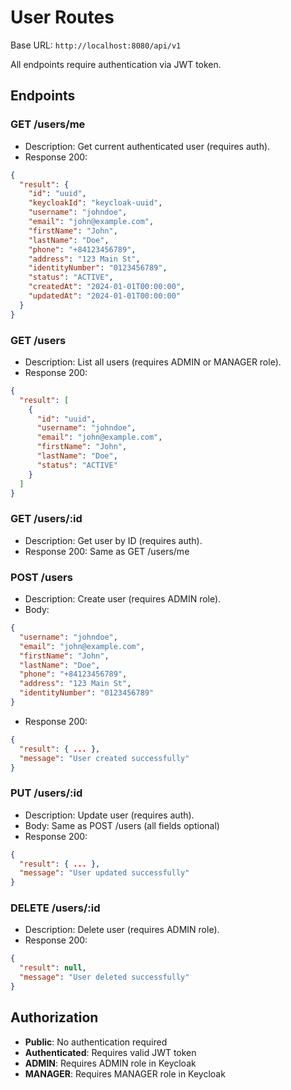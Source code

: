# User Routes

Base URL: `http://localhost:8080/api/v1`

All endpoints require authentication via JWT token.

## Endpoints

### GET /users/me
- Description: Get current authenticated user (requires auth).
- Response 200:
```json
{
  "result": {
    "id": "uuid",
    "keycloakId": "keycloak-uuid",
    "username": "johndoe",
    "email": "john@example.com",
    "firstName": "John",
    "lastName": "Doe",
    "phone": "+84123456789",
    "address": "123 Main St",
    "identityNumber": "0123456789",
    "status": "ACTIVE",
    "createdAt": "2024-01-01T00:00:00",
    "updatedAt": "2024-01-01T00:00:00"
  }
}
```

### GET /users
- Description: List all users (requires ADMIN or MANAGER role).
- Response 200:
```json
{
  "result": [
    {
      "id": "uuid",
      "username": "johndoe",
      "email": "john@example.com",
      "firstName": "John",
      "lastName": "Doe",
      "status": "ACTIVE"
    }
  ]
}
```

### GET /users/:id
- Description: Get user by ID (requires auth).
- Response 200: Same as GET /users/me

### POST /users
- Description: Create user (requires ADMIN role).
- Body:
```json
{
  "username": "johndoe",
  "email": "john@example.com",
  "firstName": "John",
  "lastName": "Doe",
  "phone": "+84123456789",
  "address": "123 Main St",
  "identityNumber": "0123456789"
}
```
- Response 200:
```json
{
  "result": { ... },
  "message": "User created successfully"
}
```

### PUT /users/:id
- Description: Update user (requires auth).
- Body: Same as POST /users (all fields optional)
- Response 200:
```json
{
  "result": { ... },
  "message": "User updated successfully"
}
```

### DELETE /users/:id
- Description: Delete user (requires ADMIN role).
- Response 200:
```json
{
  "result": null,
  "message": "User deleted successfully"
}
```

## Authorization

- **Public**: No authentication required
- **Authenticated**: Requires valid JWT token
- **ADMIN**: Requires ADMIN role in Keycloak
- **MANAGER**: Requires MANAGER role in Keycloak

